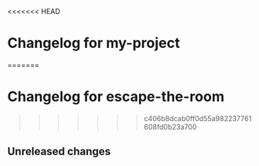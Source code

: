 <<<<<<< HEAD
# Changelog for my-project
=======
# Changelog for escape-the-room
>>>>>>> c406b8dcab0ff0d55a982237761608fd0b23a700

## Unreleased changes
